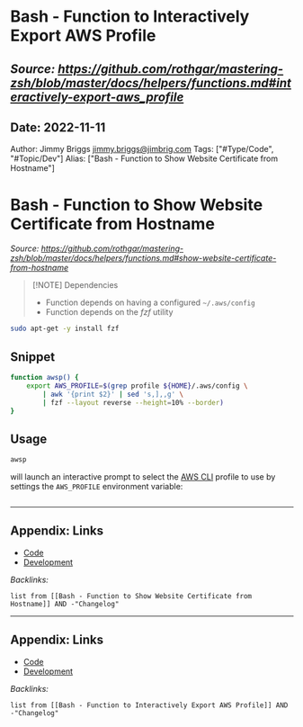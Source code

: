 # Bash - Function to Interactively Export AWS Profile

## *Source: https://github.com/rothgar/mastering-zsh/blob/master/docs/helpers/functions.md#interactively-export-aws_profile*

## Date: 2022-11-11
Author: Jimmy Briggs <jimmy.briggs@jimbrig.com>
Tags: \["#Type/Code", "#Topic/Dev"\]
Alias: \["Bash - Function to Show Website Certificate from Hostname"\]

# Bash - Function to Show Website Certificate from Hostname

*Source: https://github.com/rothgar/mastering-zsh/blob/master/docs/helpers/functions.md#show-website-certificate-from-hostname*

 > 
 > \[!NOTE\] Dependencies
 > 
 > * Function depends on having a configured `~/.aws/config`
 > * Function depends on the *fzf* utility

````bash
sudo apt-get -y install fzf
````

## Snippet

````bash
function awsp() {
    export AWS_PROFILE=$(grep profile ${HOME}/.aws/config \
        | awk '{print $2}' | sed 's,],,g' \
        | fzf --layout reverse --height=10% --border)
}
````

## Usage

````bash
awsp
````

will launch an interactive prompt to select the [AWS CLI](../../../3-Resources/Tools/Developer%20Tools/Cloud%20Services/AWS/AWS%20CLI.md) profile to use by settings the `AWS_PROFILE` environment variable:

````bash

````

---

## Appendix: Links

* [Code](../Code.md)
* [Development](../../MOCs/Development.md)

*Backlinks:*

````dataview
list from [[Bash - Function to Show Website Certificate from Hostname]] AND -"Changelog"
````

---

## Appendix: Links

* [Code](../Code.md)
* [Development](../../MOCs/Development.md)

*Backlinks:*

````dataview
list from [[Bash - Function to Interactively Export AWS Profile]] AND -"Changelog"
````
